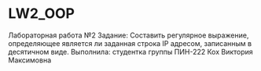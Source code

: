 # LW2_OOP

Лабораторная работа №2 
Задание: Составить регулярное выражение, определяющее является ли заданная строка IP адресом, записанным в десятичном виде.
Выполнила: студентка группы ПИН-222 Кох Виктория Максимовна
